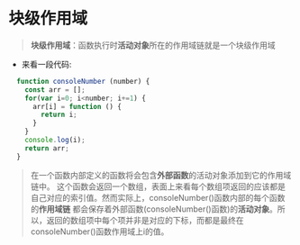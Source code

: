 # 块级作用域
> **块级作用域**：函数执行时**活动对象**所在的作用域链就是一个块级作用域
* 来看一段代码:
```js
  function consoleNumber (number) {
    const arr = [];
    for(var i=0; i<number; i+=1) {
      arr[i] = function () {
        return i;
      }
    }
    console.log(i);
    return arr;
  }
```
> 在一个函数内部定义的函数将会包含**外部函数**的活动对象添加到它的作用域链中。
这个函数会返回一个数组，表面上来看每个数组项返回的应该都是自己对应的索引值。然而实际上，consoleNumber()函数内部的每个函数的**作用域链**
都会保存着外部函数(consoleNumber()函数)的**活动对象**。所以，返回的数组项中每个项并非是对应的下标，而都是最终在consoleNumber()函数作用域上i的值。
